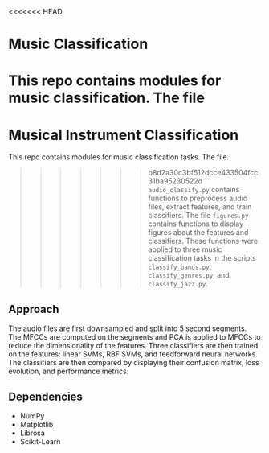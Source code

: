 <<<<<<< HEAD
# Music Classification
This repo contains modules for music classification. The file 
=======
# Musical Instrument Classification
This repo contains modules for music classification tasks. The file 
>>>>>>> b8d2a30c3bf512dcce433504fcc31ba95230522d
`audio_classify.py` contains functions to preprocess audio files, extract 
features, and train classifiers. The file `figures.py` contains functions to 
display figures about the features and classifiers. These functions were applied 
to three music classification tasks in the scripts `classify_bands.py`, 
`classify_genres.py`, and `classify_jazz.py`. 

## Approach
The audio files are first downsampled and split into 5 second segments. The 
MFCCs are computed on the segments and PCA is applied to MFCCs to reduce the 
dimensionality of the features. Three classifiers are then trained on the 
features: linear SVMs, RBF SVMs, and feedforward neural networks. The 
classifiers are then compared by displaying their confusion matrix, loss 
evolution, and performance metrics. 

## Dependencies
- NumPy
- Matplotlib
- Librosa
- Scikit-Learn
